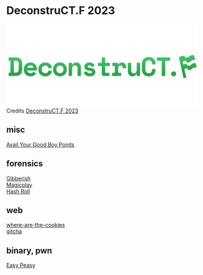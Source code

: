 # DeconstruCT.F 2023

![logo](logo.png)
<br/>Credits [DeconstruCT.F 2023](https://ctf.dscvit.com/)

## misc

[Avail Your Good Boy Points](misc/avail_your_good_boy_points/README.md)

## forensics

[Gibberish](forensics/gibberish/README.md) \
[Magicplay](forensics/magicplay/README.md) \
[Hash Roll](forensics/hash_roll/README.md)

## web

[where-are-the-cookies](web/where_are_the_cookies/README.md) \
[gitcha](web/gitcha/README.md)

## binary, pwn

[Easy Peasy](binary/easy_peasy/README.md)
